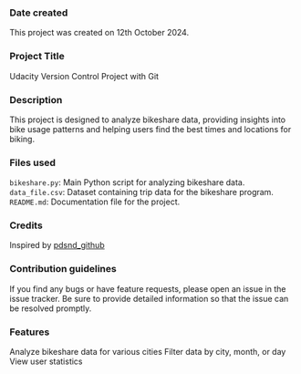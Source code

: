 
### Date created
This project was created on 12th October 2024.

### Project Title

Udacity Version Control Project with Git

### Description

This project is designed to analyze bikeshare data, providing insights into bike usage patterns and helping users find the best times and locations for biking.

### Files used

`bikeshare.py`: Main Python script for analyzing bikeshare data.
`data_file.csv`: Dataset containing trip data for the bikeshare program.
`README.md`: Documentation file for the project.

### Credits
Inspired by [pdsnd_github](https://github.com/udacity/pdsnd_github)

### Contribution guidelines

If you find any bugs or have feature requests, please open an issue in the issue tracker. Be sure to provide detailed information so that the issue can be resolved promptly.

### Features

Analyze bikeshare data for various cities
Filter data by city, month, or day
View user statistics

